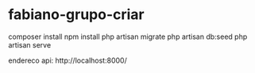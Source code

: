 # fabiano-grupo-criar

composer install
npm install
php artisan migrate
php artisan db:seed
php artisan serve


endereco api: http://localhost:8000/
